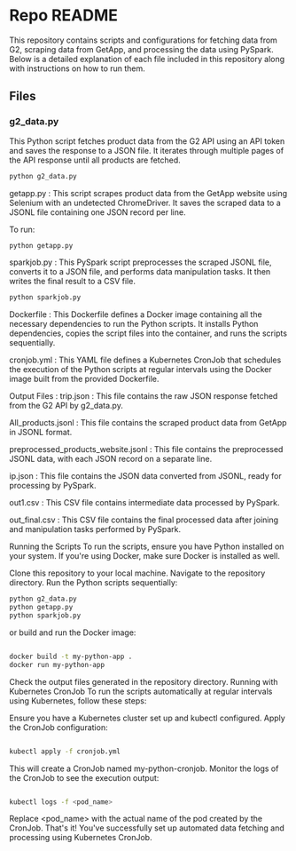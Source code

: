 # Repo README

This repository contains scripts and configurations for fetching data from G2, scraping data from GetApp, and processing the data using PySpark. Below is a detailed explanation of each file included in this repository along with instructions on how to run them.

## Files

### g2_data.py

This Python script fetches product data from the G2 API using an API token and saves the response to a JSON file. It iterates through multiple pages of the API response until all products are fetched.


```bash
python g2_data.py
```

getapp.py :
This script scrapes product data from the GetApp website using Selenium with an undetected ChromeDriver. It saves the scraped data to a JSONL file containing one JSON record per line.

To run:
```bash
python getapp.py
```
sparkjob.py : 
This PySpark script preprocesses the scraped JSONL file, converts it to a JSON file, and performs data manipulation tasks. It then writes the final result to a CSV file.

```bash
python sparkjob.py
```

Dockerfile :
This Dockerfile defines a Docker image containing all the necessary dependencies to run the Python scripts. It installs Python dependencies, copies the script files into the container, and runs the scripts sequentially.

cronjob.yml :
This YAML file defines a Kubernetes CronJob that schedules the execution of the Python scripts at regular intervals using the Docker image built from the provided Dockerfile.

Output Files : 
trip.json :
This file contains the raw JSON response fetched from the G2 API by g2_data.py.

All_products.jsonl :
This file contains the scraped product data from GetApp in JSONL format.

preprocessed_products_website.jsonl :
This file contains the preprocessed JSONL data, with each JSON record on a separate line.

ip.json :
This file contains the JSON data converted from JSONL, ready for processing by PySpark.

out1.csv :
This CSV file contains intermediate data processed by PySpark.

out_final.csv :
This CSV file contains the final processed data after joining and manipulation tasks performed by PySpark.

Running the Scripts
To run the scripts, ensure you have Python installed on your system. If you're using Docker, make sure Docker is installed as well.

Clone this repository to your local machine.
Navigate to the repository directory.
Run the Python scripts sequentially:

```bash
python g2_data.py
python getapp.py
python sparkjob.py
```
or build and run the Docker image:
```bash

docker build -t my-python-app .
docker run my-python-app
```
Check the output files generated in the repository directory.
Running with Kubernetes CronJob
To run the scripts automatically at regular intervals using Kubernetes, follow these steps:

Ensure you have a Kubernetes cluster set up and kubectl configured.
Apply the CronJob configuration:

```bash

kubectl apply -f cronjob.yml
```
This will create a CronJob named my-python-cronjob.
Monitor the logs of the CronJob to see the execution output:
```bash

kubectl logs -f <pod_name>
```
Replace <pod_name> with the actual name of the pod created by the CronJob.
That's it! You've successfully set up automated data fetching and processing using Kubernetes CronJob.
